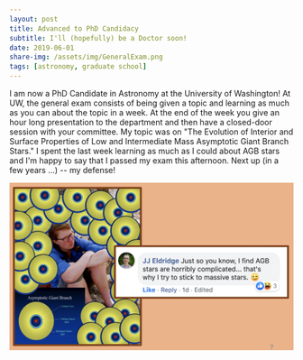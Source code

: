 ```yaml
---
layout: post
title: Advanced to PhD Candidacy
subtitle: I'll (hopefully) be a Doctor soon!
date: 2019-06-01
share-img: /assets/img/GeneralExam.png
tags: [astronomy, graduate school]
---
```


I am now a PhD Candidate in Astronomy at the University of Washington! At UW, the general exam consists of being given a topic and learning as much as you can about the topic in a week. At the end of the week you give an hour long presentation to the department and then have a closed-door session with your committee. My topic was on "The Evolution of Interior and Surface Properties of Low and Intermediate Mass Asymptotic Giant Branch Stars." I spent the last week learning as much as I could about AGB stars and I'm happy to say that I passed my exam this afternoon. Next up (in a few years ...) -- my defense!

![GeneralExam](/assets/img/GeneralExam.png)